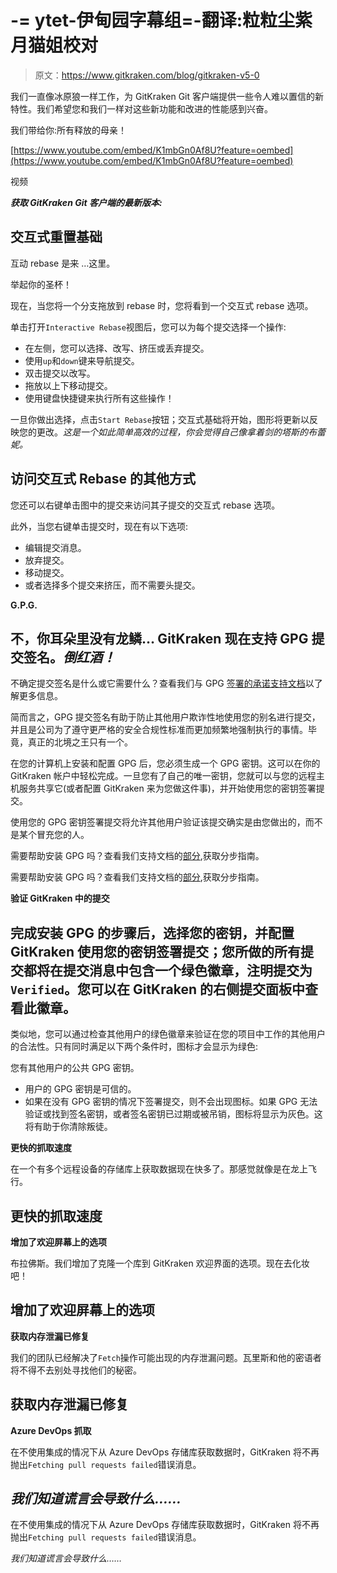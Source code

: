 # -= ytet-伊甸园字幕组=-翻译:粒粒尘紫月猫姐校对

> 原文：<https://www.gitkraken.com/blog/gitkraken-v5-0>

我们一直像冰原狼一样工作，为 GitKraken Git 客户端提供一些令人难以置信的新特性。我们希望您和我们一样对这些新功能和改进的性能感到兴奋。

我们带给你:所有释放的母亲！

[https://www.youtube.com/embed/K1mbGn0Af8U?feature=oembed](https://www.youtube.com/embed/K1mbGn0Af8U?feature=oembed)

视频

***获取 GitKraken Git 客户端的最新版本:***

## **交互式重置基础**

互动 rebase 是~~来~~ …这里。

举起你的圣杯！

现在，当您将一个分支拖放到 rebase 时，您将看到一个交互式 rebase 选项。

单击打开`Interactive Rebase`视图后，您可以为每个提交选择一个操作:

*   在左侧，您可以选择、改写、挤压或丢弃提交。
*   使用`up`和`down`键来导航提交。
*   双击提交以改写。
*   拖放以上下移动提交。
*   使用键盘快捷键来执行所有这些操作！

一旦你做出选择，点击`Start Rebase`按钮；交互式基础将开始，图形将更新以反映您的更改。*这是一个如此简单高效的过程，你会觉得自己像拿着剑的塔斯的布蕾妮。*

## **访问交互式 Rebase 的其他方式**

您还可以右键单击图中的提交来访问其子提交的交互式 rebase 选项。

此外，当您右键单击提交时，现在有以下选项:

*   编辑提交消息。
*   放弃提交。
*   移动提交。
*   或者选择多个提交来挤压，而不需要头提交。

**G.P.G.**

## 不，你耳朵里没有龙鳞… GitKraken 现在支持 GPG 提交签名。*倒红酒！*

不确定提交签名是什么或它需要什么？查看我们与 GPG [签署的承诺支持文档](https://support.gitkraken.com/git-workflows-and-extensions/commit-signing-with-gpg/)以了解更多信息。

简而言之，GPG 提交签名有助于防止其他用户欺诈性地使用您的别名进行提交，并且是公司为了遵守更严格的安全合规性标准而更加频繁地强制执行的事情。毕竟，真正的北境之王只有一个。

在您的计算机上安装和配置 GPG 后，您必须生成一个 GPG 密钥。这可以在你的 GitKraken 帐户中轻松完成。一旦您有了自己的唯一密钥，您就可以与您的远程主机服务共享它(或者配置 GitKraken 来为您做这件事)，并开始使用您的密钥签署提交。

使用您的 GPG 密钥签署提交将允许其他用户验证该提交确实是由您做出的，而不是某个冒充您的人。

需要帮助安装 GPG 吗？查看我们支持文档的[部分](https://support.gitkraken.com/git-workflows-and-extensions/commit-signing-with-gpg/),获取分步指南。

需要帮助安装 GPG 吗？查看我们支持文档的[部分](https://support.gitkraken.com/git-workflows-and-extensions/commit-signing-with-gpg/),获取分步指南。

**验证 GitKraken 中的提交**

## 完成安装 GPG 的步骤后，选择您的密钥，并配置 GitKraken 使用您的密钥签署提交；您所做的所有提交都将在提交消息中包含一个绿色徽章，注明提交为`Verified`。您可以在 GitKraken 的右侧提交面板中查看此徽章。

类似地，您可以通过检查其他用户的绿色徽章来验证在您的项目中工作的其他用户的合法性。只有同时满足以下两个条件时，图标才会显示为绿色:

您有其他用户的公共 GPG 密钥。

*   用户的 GPG 密钥是可信的。
*   如果在没有 GPG 密钥的情况下签署提交，则不会出现图标。如果 GPG 无法验证或找到签名密钥，或者签名密钥已过期或被吊销，图标将显示为灰色。这将有助于你清除叛徒。

**更快的抓取速度**

在一个有多个远程设备的存储库上获取数据现在快多了。那感觉就像是在龙上飞行。

## **更快的抓取速度**

**增加了欢迎屏幕上的选项**

布拉佛斯。我们增加了克隆一个库到 GitKraken 欢迎界面的选项。现在去化妆吧！

## **增加了欢迎屏幕上的选项**

**获取内存泄漏已修复**

我们的团队已经解决了`Fetch`操作可能出现的内存泄漏问题。瓦里斯和他的密语者将不得不去别处寻找他们的秘密。

## **获取内存泄漏已修复**

**Azure DevOps 抓取**

在不使用集成的情况下从 Azure DevOps 存储库获取数据时，GitKraken 将不再抛出`Fetching pull requests failed`错误消息。

## *我们知道谎言会导致什么……*

在不使用集成的情况下从 Azure DevOps 存储库获取数据时，GitKraken 将不再抛出`Fetching pull requests failed`错误消息。

*我们知道谎言会导致什么……*